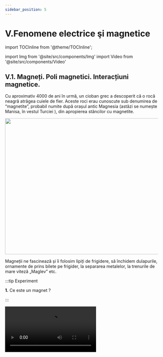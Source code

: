 ```yaml
---
sidebar_position: 5
---
```


# V.Fenomene electrice şi magnetice 


import TOCInline from '@theme/TOCInline';

<TOCInline toc={toc} />


import Img from '@site/src/components/Img'
import Video from '@site/src/components/Video'




## V.1. Magneți. Poli magnetici. Interacțiuni magnetice.

Cu aproximativ 4000 de ani în urmă, un cioban grec a descoperit că o rocă neagră atrăgea cuiele de fier.  Aceste roci erau cunoscute sub denumirea de “magnetite”, probabil numite după orașul antic Magnesia (astăzi se numește Manisa, în vestul Turciei ), din apropierea stâncilor cu magnetite.


<Img className="img-responsive4" src="fizica/clasa6/capitolul5/5_1_Poza1_Magnetita_vers2.jpg" width="1000" height="448" />

Magneții ne fascinează și îi folosim lipiți de frigidere, să închidem dulapurile, ornamente de prins bilete pe frigider, la separarea metalelor, la trenurile de mare viteză „Maglev” etc.




:::tip Experiment

**1.** Ce este un magnet ?

:::

<Video src="https://www.youtube.com/embed/HWtYtmPejTU" />

<br></br>

**Materiale necesare:** magnet, diferite metale: fier, aur, cupru, argint, aluminiu, zinc, plumb, agrafe de oțel (aliaj al fierului).

**Descrierea experimentului:** 

- Apropie, pe rând, magnetul de metale.

- Ce metale atrage magnetul ?

:::note Observaţie

Magnetul atrage numai cuiul de fier și agrafele de oțel.

:::




:::important Definiție

**Magnetul** este un corp care atrage obiecte care conțin fier și metale feroase (cobalt, nichel).


:::


<Video src="https://www.youtube.com/embed/IKgfBpW_U9E" />

<br></br>

:::important

#### Clasificarea magneților: 

**I.	După proveniență :**

- Naturali care sunt și permanenți din roca neagră numită magnetită.

- Artificiali: din oțel magnetizat (temporar, își pierde proprietățile magnetice în timp), din neodim (permanenți), din ferită (permanenți) etc.


**II.	După formă :**

- Magneți bară 

<Img className="img-responsive4" src="fizica/clasa6/capitolul5/5_1_Poza2_MagnetBara_vers2.jpg" width="1000" height="199" />


<br></br>
<br></br>


- Magneți cilindrici 


<Img className="img-responsive4" src="fizica/clasa6/capitolul5/5_1_Poza3_MagnetCilindru_vers2.jpg" width="1000" height="329" />


<br></br>
<br></br>


- Magneți potcoavă sau în formă de U


<Img className="img-responsive4" src="fizica/clasa6/capitolul5/5_1_Poza4_MagnetPotcoava_vers2.jpg" lazy={false} width="1000" height="430" />

<br></br>
<br></br>



- Ace magnetice sau busole

<Img className="img-responsive4" src="fizica/clasa6/capitolul5/5_1_Poza5_AceMagnetice_vers2.jpg" width="1000" height="410" />


<br></br>
<br></br>
 


:::



:::tip Experiment

**2.** Ce sunt polii magnetici ?

:::

<Video src="https://www.youtube.com/embed/VojEwb2nHRk" />

<br></br>

**Materiale necesare:** magnet, obiecte de fier.

**Descrierea experimentului:** 

- Apropie un magnet de o grămăjoară cu obiecte de fier. 

- Ce observi ?



:::note Observaţie

Magnetul atrage în mod deosebit obiectele de fier cu capetele sale.

:::


:::important

**Polii magnetici** sunt capetele magnetului care atrag în mod deosebit obiectele de fier.

Fiecare magnet are doi poli numiţi polul nord şi polul sud.
 
Capătul magnetului care se orientează către polul nord geografic (N.G.) al Pământului se numește **pol nord (N).**

Capătul magnetului care se orientează către polul sud geografic (S.G.) al Pământului se numește **pol sud (S).**



<Img className="img-responsive4" src="fizica/clasa6/capitolul5/5_1_Poza6_OrientareaUnuiMagnetPePamant_vers2.jpg" width="1000" height="388" />




:::



<br></br>





:::tip Experiment

**3.** Interacțiuni magnetice

:::

<Video src="https://www.youtube.com/embed/aC1AFcn-iJo" />

<br></br>

**Materiale necesare:** 2 magneți.

**Descrierea experimentului (Partea 1):** 

- Apropie doi magneți cu poli opuși, nord cu sud.

- Ce observi ?



:::note Observaţie (Partea 1)

Magneții se atrag.

:::



**Descrierea experimentului (Partea 2):** 

- Apropie doi magneți cu poli de același fel, nord cu nord și sud cu sud 

- Ce observi ?



:::note Observaţie (Partea 2)

Magneții se resping.

:::








:::important 

**Interacțiunile magnetice** sunt de două feluri :

1)	**Atracția dintre doi magneți** are loc când apropiem cei doi magneți cu poli opuși, nord cu sud.

2)	**Respingerea dintre doi magneți** are loc când apropiem cei doi magneți cu poli de același fel, nord cu nord și sud cu sud.



:::




:::important Definiție

**Interacțiunile magnetice sunt interacțiuni de la distanță , care se manifestă prin intermediul câmpului magnetic din jurul oricărui magnet.**

:::


:::note Observaţie

Dacă tăiem un magnet, obținem doi magneți, adică polii magnetici sunt inseparabili. 

:::









:::important

Pentru reprezentarea intuitivă a câmpului magnetic, la fel ca în cazul câmpului electric, se pot folosi linii de câmp, formând așa-numitul **spectrul câmpului magnetic.**
 

Spre deosebire de liniile câmpului electric, liniile câmpului magnetic sunt curbe închise. 

Spectrul câmpului magnetic este diferit în funcție de forma magnetului.

**Liniile de câmp magnetic ale unui magnet bară** au sensul astfel încât intră în polul sud, traversează magnetul, ies din polul nord şi se închid în exteriorul magnetului. 


<Img className="img-responsive4" src="fizica/clasa6/capitolul5/5_1_Poza7_LiniileDECampMagneticAlUnuiMagnetBara_vers2.jpg" width="1000" height="345" />


<br></br>
<br></br>


:::


<br></br>

<Video src="https://www.youtube.com/embed/VuA3wGxVmKk" />


<br></br>















## V.2. Magnetismul terestru. Busola.



<Video src="https://www.youtube.com/embed/I7gpyphuyiw" />

<br></br>

:::important

**Pământul este un imens magnet**, care pe lângă perechea de poli geografici, Nord-Geografic și Sud –Geografic, are și o pereche de poli magnetici: Nord-Magnetic (N.M.) și Sud-Magnetic (S.M.).

:::


Deoarece polul nord al unui magnet atrage polii sud ai altor magneți și respinge polii nord, trebuie să fie atras de polul sudic al magnetului Pământului. Deci polii magnetici sunt situați invers ca cei geografici.

Pământul este un imens magnet bară poziționat în centrul Pământului și înclinat la un unghi de aproximativ 11° față de axa de rotație a Pământului.

<Img className="img-responsive4" src="fizica/clasa6/capitolul5/5_2_Poza1_CampulMagneticAlPamantului_vers2.jpg" width="1000" height="507" />



<br></br>
<br></br>



:::caution Aplicații

Câmpul magnetic al Pământului are un rol foarte important pentru planeta noastră , deoarece el respinge radiațiile cosmice ( particule care au o viteză foarte mare și care pot distruge organismele vii ) provenite de la Soare, mai ales în timpul erupțiilor solare.

:::

<Video src="https://www.youtube.com/embed/6ax-YA6D-CE" />


Chinezii au dezvoltat o busolă maritimă chiar mai devreme decât vikingii și cu o construcție similară. Chinezii navigau cu ajutorul unei așchii de magnetită care plutea pe apa, încă din anii 2000 d.Hr., atunci când exploratorii , cum ar fi Marco Polo, au adus compasul magnetic înapoi în Italia. Aducerea busolei în Europa a însemnat un salt uriaș pentru călătorii și comerț, permițând în cele din urmă europenilor să exploreze oceanele pe care vikingii le navigaseră deja folosind propria versiune a busolei pentru cel puțin 500 de ani.

<Img className="img-responsive4" src="fizica/clasa6/capitolul5/5_2_Poza2bis_BusolaAnticaPlusModerna.jpg" width="1000" height="251" />



<br></br>
<br></br>





## V.3. Structura atomică a substanței. Electrizarea și sarcina electrică. Interacțiunea dintre corpurile electrizate. Metode de electrizare.


În general corpurile din natură sunt neutre din punct de vedere electric, deoarece ele sunt formate din atomi, care la rândul lor, sunt neutri.


:::note Observaţie

**Structura atomului:**

**1. Nucleul** este partea centrală a atomului, alcătuit din particule numite nucleoni, și-anume:

- **Protoni**, particule încărcate cu sarcină pozitivă, cu simbolul p<sup>+1</sup>.

- **Neutroni**, particule neutre din punct de vedere electric, cu simbolul n<sup>0</sup>.



**2. Învelișul electronic** este spațiul din jurul nucleului format dintr-un nor de particule numite **electroni** care gravitează în jurul nucleului. Electronii sunt particule cu sarcină negativă, cu simbolul e<sup>-1</sup> sau ē.

:::




:::important Definiţie

Atomul este o particulă **neutră** din punct de vedere electric, deoarece are numărul de protoni din nucleu ( particule pozitive) egal cu numărul de electroni din învelișul electronic (particule negative), adică 




<Img className="img-responsive4" src="fizica/clasa6/capitolul5/5_3_Poza0_NumarProtoniEgalNrElectroni.jpg" width="1000" height="72" />




:::


### V.3.1. Electrizarea prin frecare


:::note Observaţie

**Pentru o bună reușită a experimentelor de electrizare trebuie respectate anumite condiții:**

- Corpurile să fie curate (eventual degresate cu spirt), bine uscate, de preferat și rotunjite.

- Încăperea unde se efectuează să fie încălzită și fără umiditate.

- Nu încercați aceste experimente când plouă afară și este multă umiditate în aerul atmosferic.

:::



:::tip Experiment

**4.** Atracția corpurilor electrizate

:::

<Video src="https://www.youtube.com/embed/U-JouP0GTJo" />

<br></br>

**Materiale necesare:** baghetă de plastic, bucată de lână, bucățele de hârtie ( sau bobițe de polistiren ), o sticluță cu apă, doză goală de aluminiu, vas cu soluție de detergent de vase, compas.

**Descrierea experimentului (Partea1):** 
- Pune pe masă o grămăjoară de bobițe de polistiren și apropie de ea bagheta. 
- Ce observi ?


:::note Observaţie (Partea1)

Bagheta nu atrage bucățelele mici.

:::



**Descrierea experimentului (Partea2):** 
- Freacă cu bucata de lână un capăt al baghetei, fără să atingi cu mâna porțiunile frecate.
  
- Ce observi ?


:::note Observaţie (Partea2)

După frecare, bagheta atrage bobițele.

:::



**Descrierea experimentului (Partea3):** 
- Apropie un corp electrizat de o doză de aluminiu.
  
- Ce observi ?


:::note Observaţie (Partea3)

Corpul electrizat atrage doza.

:::



**Descrierea experimentului (Partea4):** 
- Pune soluția de detergent de vase într-un vas. 

- Suflă cu un pai ca să formezi un balon de săpun. 

- Apropie un corp electrizat de balonul de săpun.
  
- Ce observi ?


:::note Observaţie (Partea4)

Corpul electrizat atrage balonul de săpun.

:::



**Descrierea experimentului (Partea5):**

- Cu ajutorul unui compas fă un orificiu mic în fundul sticlei cu apă.
 
- Scoate dopul sticlei ca să obții un jet subțire de apă.
 
- Apropie un corp electrizat de jetul de apă.


- Ce observi ?


:::note Observaţie (Partea5)

Corpul electrizat atrage jetul de apă.

:::


**Concluzia experimentului:**

Corpurile electrizate au proprietatea de a atrage corpuri ușoare (bucățele de hârtie, bobițe de polistiren, doze de aluminiu, baloane de săpun, jet subțire de apă, firele de păr etc).



:::note Observaţie

**Nu uitați că orice interacțiune are loc prin forțe reciproce. Corpul electrizat atrage cu o forță corpul neutru, dar și corpul neutru atrage cu aceeași forță corpul electrizat, dar în sens opus.**

:::



Prin frecarea a două corpuri, acestea se electrizează și se încarcă cu sarcini electrice, pozitive sau negative.





:::important Definiţie

**Sarcina electrică (q)** este o mărime fizică ce măsoară starea de electrizare a unui corp.



**Unitatea de măsură în SI:** 


<Img className="img-responsive4" src="fizica/clasa6/capitolul5/5_3_1_Poza0_UnitateaDeMasuraASarciniiElectrice_vers2.jpg" width="1000" height="65" />







:::

:::important Definiţie

Fenomenul prin care un corp se încarcă cu sarcini electrice se numește **electrizare.**

:::



<br></br>


:::tip Experiment

**5.** Electrizarea prin frecare

:::

<Video src="https://www.youtube.com/embed/IT2h4TdDjOk" />

<br></br>

**Materiale necesare:** balon umflat, lavetă, suport.

**Descrierea experimentului:**
 
- Suspendă balonul de un suport.

- Freacă cu laveta balonul, fără să atingi cu mâna porțiunile frecate și apoi lasă-l liber.

- Apropie laveta de balonul suspendat.
 
- Ce observi ?


:::note Observaţie

Cele două corpuri frecate se atrag.

:::



**Concluzia experimentului:**

În urma frecării a două corpuri, unul se încarcă cu sarcini pozitive (laveta), celălalt cu sarcini negative (balonul de cauciuc).





:::important

**Electrizarea corpurilor prin frecare are loc printr-un transfer de electroni de la un corp la altul, astfel:**

**- Corpul care cedează electroni, se va încărca cu sarcini electrice pozitive, deoarece va avea un surplus (mai mulți) protoni în nucleele atomilor.**

**- Corpul care primește electroni, se va încărca cu sarcini electrice negative, deoarece va avea un surplus de electroni în învelișurile electronice ale atomilor.**

:::



:::important

**Interacțiunile electrostatice sunt de două feluri:**

**1) Atracția** are loc între două corpuri electrizate cu sarcini opuse ( pozitivă cu negativă). Forțele de atracție sunt egale în modul, dar de sens opus.



<Img className="img-responsive4" src="fizica/clasa6/capitolul5/5_3_1_Poza1_Atractia_vers3.jpg" width="1000" height="510" />


<br></br>
<br></br>


**2) Respingerea** are loc între două corpuri electrizate cu sarcini de același fel ( pozitivă cu pozitivă sau negativă cu negativă). Forțele de respingere sunt egale în modul, dar de sens opus.


<Img className="img-responsive4" src="fizica/clasa6/capitolul5/5_3_1_Poza2_Respingerea_vers3.jpg" width="1000" height="498" />


Interacțiunile dintre două corpuri electrizate **au loc la distanță prin intermediul câmpului electrostatic** din jurul oricărui corp electrizat.


:::



:::tip Experiment

**6.** Interacțiuni electrostatice

:::

<Video src="https://www.youtube.com/embed/wFvLaDAZulU" />

<br></br>

**Materiale necesare:** corp de sticlă (borcănel), bucată de mătase, un pai de suc, lână, ață, suport.

**Descrierea experimentului (Partea1):** 

- Taie paiul în două bucăți.

- Prinde un fir de ață de bucată mică de pai și suspend-o de un suport.

- Freacă cu o mănușă de lână cele două bucățele tăiate din pai, una fiind cea suspendată.

- Apropie paiul electrizat prin frecare de cel suspendat. 

- Ce observi ?


:::note Observaţie (Partea1)

Cele două paie se resping.

:::


**Concluzia experimentului (Partea1) :**

Cele două paie se resping deoarece s-au încărcat cu aceleași sarcini electrice, fiind confecționate din material identic.




**Descrierea experimentului (Partea2):**
 
- Freacă cu bucata de mătase (hârtie) partea rotunjită a unui borcănel, fără să atingi cu mâna porțiunile frecate.

- Apropie borcănelul de paiul suspendat.

  
- Ce observi ?


:::note Observaţie (Partea2)

Cele două corpuri se atrag.

:::


**Concluzia experimentului (Partea2):**

Sticla s-a încărcat cu sarcini pozitive, iar paiul de plastic cu sarcini negative și de aceea s-au atras.




<br></br>



### V.3.2. Electrizarea prin contact. Pendul electrostatic.


:::tip Experiment

**7.** Confecționarea unui electroscop

:::

<Video src="https://www.youtube.com/embed/NLFyC8GAJMI" />

<br></br>

**Materiale necesare:** borcan de sticlă curat și uscat, sârmă de cupru, 2 foițe de aluminiu (e la folia de împachetat), capac de carton, foarfece. 

**Descrierea experimentului:**
 

- Decupează din carton un capac mai mare decât gura borcanului, fă o gaură în capac, astfel încât firul de cupru să treacă prin el.

- Întinde firul astfel încât o parte mai mică să rămână în afara capacului borcanului, deasupra și o mare parte va fi în borcan.

- În partea de jos, îndoaie sârma și pune pe acest cârlig două foițe de aluminiu.

- Freacă un balon de păr sau lână și apropie-l de capătul de sus al sârmei.

- Ce observi ?


:::note Observaţie

Cele două foițe de aluminiu se depărtează una de cealaltă.

:::



**Concluzia experimentului:**

Electroscopul este un dispozitiv care detectează corpurile electrizate.
 
Când electroscopul este neutru, foițele de aluminiu stau una lângă alta.

Când electroscopul este încărcat, foițele se încarcă cu sarcini opuse și de aceea se resping și se îndepărtează. 


<br></br>
<br></br>



:::tip Experiment

**8.** Electrizarea prin contact

:::

<Video src="https://www.youtube.com/embed/uW0EnzcAqPY" />

<br></br>

**Materiale necesare:** baghetă, bucată de lână, electroscop.

**Descrierea experimentului:**

- Freacă bagheta de lână.

- Atinge capătul baghetei de sfera electroscopului.
 
 
- Ce observi ?


:::note Observaţie

Foițele electroscopului se resping, adică se încarcă cu sarcini electrice.

:::



**Concluzia experimentului:**

Sfera electroscopului se va încărca cu același tip de sarcină electrică cu a corpului electrizat prin contact. 


**Mai putem electriza un corp neutru prin contactul (atingerea) cu un corp deja electrizat.** 



:::important

**Electrizarea prin contact** are loc prin trecerea electronilor de pe corpul electrizat pe cel neutru, care se va încărca cu același fel de sarcină electrică ca și cel electrizat.

<Img className="img-responsive4" src="fizica/clasa6/capitolul5/5_3_2_Poza1_ElectrizareaPrinContact_vers3.jpg" width="1000" height="490" />


:::

<br></br>





### V.3.3. Electrizarea prin influență.


:::tip Experiment

**9.** Electrizarea prin influență (de la distanță)

:::

<Video src="https://www.youtube.com/embed/pqy5_CBU4E0" />

<br></br>

**Materiale necesare:** baghetă de sticlă, bucată de mătase (hârtie) , electroscop.

**Descrierea experimentului:**

- Electrizează prin frecare cu mătase, bagheta de sticlă.

- Apropie, fără să atingi, bagheta de sticlă de sfera electroscopului.
 
 
- Ce observi ?


:::note Observaţie

Foițele electroscopului se resping, arătând că electroscopul s-a încărcat cu sarcini electrice.

:::



**Concluzia experimentului:**

Sfera electroscopului se va încărca cu sarcină electrică opusă corpului electrizat adus în apropiere. Sfera s-a încărcat pozitiv și plasticul s-a electrizat negativ. 



:::important

**Electrizarea prin influență (de la distanță)** are loc prin încărcarea unui corp neutru cu sarcină electrică opusă celui electrizat.


<Img className="img-responsive4" src="fizica/clasa6/capitolul5/5_3_3_Poza1_ElectrizareaPrinInfluenta_vers3.jpg" width="1000" height="491" />


:::





**Pentru a electriza un corp neutru, există trei metode de electrizare :**

1)	**Electrizarea prin frecare:** cele două corpuri, ambele neutre, se încarcă cu sarcini de semne opuse. 

2)	**Electrizarea prin contact:** corpul neutru se încarcă cu sarcini de același semn ca ale corpului electrizat. 

3)	**Electrizarea prin influență (de la distanță):** corpul neutru se încarcă cu sarcini de semne opuse corpului electrizat. 




<br></br>
<br></br>









## V.4. Descărcările electrice din atmosferă: fulgerul și trăsnetul.

:::note Observaţie

De mii de ani și până în prezent a existat frica de fulgere şi trăsnete a omului. Cel mai des, oamenii au atribuit acestor descărcări electrice din natură mâniei unor divinităţi, care, zice-se, se foloseau de ele pentru a-şi exterioriza stările sufleteşti sau pentru a-i pedepsi pe cei care le-au stârnit.

Marele stăpân al săgeţilor de foc ce cad din cer rămâne **Sfântul Ilie**, aducător de ploaie şi care poate provoca furtuni puternice. 

:::



:::important Definiţie

**Fulgerul** este descărcarea electrică dintre doi nori electrizați și percepută de om ca o lumină.

:::



<Img className="img-responsive4" src="fizica/clasa6/capitolul5/5_4_Poza1_Fulgerul_vers2.jpg" width="1000" height="526" />



:::important Definiţie

**Trăsnetul** este descărcarea electrică dintre un nor electrizat și un corp de pe Pământ, percepută de om ca o lumină.

:::


:::note Observaţie

Corpurile înalte sunt mai predispuse trăsnirii, deoarece se încarcă mai ușor, prin influență, de la norii electrizați. 

Norii se electrizează prin frecarea maselor de aer ce conțin picături foarte fine de apă.


:::




<Img className="img-responsive4" src="fizica/clasa6/capitolul5/5_4_Poza2_Trasnetul_vers2.jpg" width="1000" height="551" />



:::important Definiţie

**Tunetul** este zgomotul produs în urma unei descărcări electrice.

:::



<Video src="https://www.youtube.com/embed/LBAQ6IyQGHY" />

<br></br>

:::note Observaţie

Sarcinile electrice pot fi generate cu mașina de electrizare Van de Graaff care are doi poli: o sferă metalică goală în interior numită colector de sarcină (care se încarcă pozitiv) și o sferă mai mică plină (care se încarcă negativ).

Colectorul se află pe o bandă de cauciuc trecută peste două role și pusă în mișcare de un motor electric. Două periuțe preiau sarcinile care apar pe banda electrizată prin frecare.


<Img className="img-responsive4" src="fizica/clasa6/capitolul5/5_4_Poza3_MasinaVanDerGraaf_vers2.jpg" width="1000" height="564" />

:::




:::note Observaţie

**Benjamin Franklin** (1706 – 1790) a descoperit natura fulgerului și a trăsnetului. El a inventat paratrăsnetul care protejează clădirile sau vapoarele de descărcările electrice.

:::


:::important

**Paratrăsnetul** este un conductor de cupru cu vârf care are proprietatea de a atrage descărcările electrice. Capătul de jos al conductorului se împământează.

:::


<br></br>


:::tip Experiment

**10.** Vântul electrostatic

:::

<Video src="https://www.youtube.com/embed/-LVwaYG1aj4" />

<br></br>

**Materiale necesare:** generatorul electrostatic Van De Graaff, ac magnetic.

:::warning Atenție

Atenție când lucrezi cu mașina Van De Graaff ! Pericol de electrocutare !

::: 

**Descrierea experimentului:**
 
- Pune în funcțiune generatorul și electrizează sferele lui.

- Așază suportul acului magnetic pe colectorul generatorului electrostatic.
 
- Ce observi ?


:::note Observaţie

Acul magnetic începe să se rotească.

:::



**Concluzia experimentului:**

Acul magnetic se rotește deoarece sarcinile electrice se scurg mai ușor prin vârfurile acului, provocând o respingere a acestor puncte și respectiv rotația lor.



<Img className="img-responsive4" src="fizica/clasa6/capitolul5/5_4_Poza4_Paratrasnetul_vers2.jpg" width="1000" height="591" />


:::note Observaţie

La ora actuală se mai folosesc paratrăsnete cu circuite electronice integrate, capabile sa transmită în avans o undă ionizată de captare a trăsnetelor (ceea ce prin tija clasică Franklin nu se realizează). 

Aceste dispozitive, cunoscute sub denumirea Paratrăsnete cu Dispozitive de Amorsare, pe scurt şi PDA au forma eliptică sau ovală şi conţin de regulă un concentrator de energie în partea superioară. 

Paratrăsnetele PDA se montează în vârful unui catarg ca și paratrăsnetele clasice.

<Img className="img-responsive4" src="fizica/clasa6/capitolul5/5_4_Poza5_Paratrasnetul_PDA_vers2.jpg" width="1000" height="352" />

:::


:::note Observaţie

Multe dintre morțile provocate de trăsnete apar atunci când victima nu primește asistența medicală de specialitate imediat. 

Deși o mare parte din victimele care sunt trăsnite supraviețuiesc, șansele ca aceștia să rămână fără nicio urmă sunt extrem de mici, deoarece curentul, căldura și unda de șoc pot provoca leziuni extrem de grave care de cele mai multe ori sunt ireversibile. 


:::


:::warning  Atenție

**În timpul furtunilor cu descărcări electrice (fulgere și trăsnete) trebuie să respectați următoarele reguli împotriva trăsnirii :**

- Adăpostiți-vă în casă sau în mașină (tramvai, troleibuz, vehicul cu caroserie metalică).

- Nu vă apropiați de geamuri.

- Nu vă plimbați cu bicicleta.

- Nu înotați.

- Nu vă adăpostiți sub copaci.  Dacă sunteți în pădure, ieșiți cât mai repede într-o poiană, stați ghemuiți acoperiți de o mantie și nu deschideți umbrela.
 
- Nu vorbiți la telefon.


:::


<br></br>

:::caution Electricitatea statică în viața dezi cu zi

Iarna când instalațiile de încălzire funcționează fără întrerupere, lipsa de umiditate din interioarele caselor noastre vine la pachet cu electricitatea statică și ruda ei cea neplăcută: descărcarea electrostatică.

Ce se întâmplă? Ai remarcat să atunci când de așezi în pat sau tragi o haină pe tine pe întuneric se formează mici scântei la atingerea cu textilul? Anumite haine ți se lipesc în mod neplăcut de piele deși nu ești ud sau te curentezi neplăcut atunci când atingi o altă persoană sau anumite obiecte? Iată ce se întâmplă.

**Cele mai puternice combinații care creează electricitate statică:**

- Pielea uscată și textilele cu conținut mare de poliester. Pielea uscată se încarcă pozitiv iar poliesterul se încarcă puternic negativ. Când cele 2 se întâlnesc apar efecte foarte neplăcute: scântei, pișcături, haine lipite de corp.
- Părul și pieptănul sau peria de plastic. Prin frecare parul se încarcă pozitiv iar plasticul negativ. Firele de păr, fiind încărcate cu același tip de sarcină, se vor respinge și dau o impresie de păr nearanjat.


**Ce pot face pentru a reduce electricitatea statică din casă?**

**1)	Folosește materiale care nu se electrizează ușor, de ex. bumbacul)**

- Aerul și pielea umană, mai ales când sunt foarte uscate, au tendința de a ceda electroni și deci de a se încărca puternic pozitiv. Blana naturală, părul uman și sticla de asemenea, cedează electroni și se încarcă puternic pozitiv. Lâna, mătasea, nailon-ul, plumbul, aluminiul și hârtia se încarcă și ele pozitiv, deși în proporție mai mică.

- Materialele care se încarcă puternic negativ (atrag electroni) sunt teflonul, siliconul, polietilena, poliuretanul, polistirenul. Aurul, platina, cuprul și nichelul, precum și chihlimbarul, se încarcă moderat negativ.

- Materiale care se încarcă foarte puțin electrostatic sau sunt neutre sunt: pielea naturală, lemnul, bumbacul și oțelul.


**2)	Umidifică și purifică aerul:** 

Umiditatea aerului împiedică electricitatea statică să se formeze, deci orice formă de umidificare este bine venită: umidificatorul electric, plantele, apa fierbinte din cadă și chiar fierberea apei pe aragaz. 


**3)	Folosește produse de curățenie cu efect antistatic.**


:::



<br></br>
<br></br>



## V.5. Curent electric. Circuite electrice. Componentele unui circuit. Generatoare electrice.


Suntem în secolul 21 și trăim într-o lume bazată pe tehnologie, care la rândul ei se bazează 24 de ore din 24 de ore pe energie electrică.

Te-ai gândit măcar odată când ai avut o pană de curent electric, cum ar fi viața ta și a celorlalți fără electricitate?

Dacă ar avea loc o puternică explozie solară, sistemele de transmitere a curentului electric s-ar avaria.

Consecințele acestei avarieri ar fi:

- Toate orașele ar rămâne în beznă.

- Mijloacele de comunicare nu ar mai funcționa (telefoane, televizoare, calculatoare, radio etc.)

- Nu am mai avea apă la robinet (fără apă de băut și de spălat).

- În spitale ar fi haos, fără aparatură medicală.

- Transportul ar fi blocat.


Dar să nu devenim prea sceptici și să ne bucurăm de această minunăție a lumii, numită curent electric.



:::important Definiţie

**Curentul electric** este mișcarea ordonată a purtătorilor de sarcină electrică printr-un circuit electric.

:::







:::important Componentele unui circuit electric

**1) Generatoare electrice (surse electrice)** sunt dispozitive care au rolul de a produce și de a menține curentul electric printr-un circuit.

Clasificarea generatoarelor după felul curentului produs:

- **Generatoare de curent continuu (c.c.)**, care are un singur sens prin circuit: bateria electrică, acumulatori electrici, bateria solară.

- **Generatoare de curent alternativ (c.a.)**, care își schimbă periodic sensul prin circuit: generatorul din cadrul centralelor electrice, dinamul de la bicicletă.

Simboluri pentru surse electrice : 

<Img className="img-responsive4" src="fizica/clasa6/capitolul5/5_5_Poza1_SimboluriPentruSurseElecrice_vers2.jpg" width="1000" height="262" />




:::



:::important Componentele unui circuit electric

**2) Aparate electrice (consumatori electrici)** sunt dispozitive care transformă energia electrică ( a curentului electric ) în :



a) lumină, numit **bec electric** cu simbolul:


<Img className="img-responsive4" src="fizica/clasa6/capitolul5/5_5_Poza2_SimbolBec_vers2.jpg" width="1000" height="98" />




b) căldură, numit **rezistor electric (cu nichelină/manganină)**, cu simbolul:

<Img className="img-responsive4" src="fizica/clasa6/capitolul5/5_5_Poza3_SimbolRezistor_vers2.jpg" width="1000" height="90" />

	

Exemple de aparate care au rezistori:
 
- foen (uscător de păr);

- aerotermă;

- calorifer electric;

- plită electrică;

- filtru de cafea;

- fier de călcat;

- prăjitor de pâine etc.



c)	energie mecanică (pune ceva în mișcare), numit **motor electric**, cu simbolul:

<Img className="img-responsive4" src="fizica/clasa6/capitolul5/5_5_Poza4_SimbolMotor_vers2.jpg" width="1000" height="124" />



Exemple de aparate care au motoare electrice:

- aspirator;

- ventilator;
 
- mașină de spălat;
 
- frigider;
 
- hotă;
 
- aer condiționat;
 
- mixer etc.


:::



:::important Componentele unui circuit electric

**3) Conductoare de legătură** sunt fire confecționate din aluminiu sau cupru și care leagă componentele circuitului între ele.


<Img className="img-responsive4" src="fizica/clasa6/capitolul5/5_5_Poza5_SimbolFire_vers2.jpg" width="1000" height="75" />




:::



:::important Componentele unui circuit electric

**4) Întrerupătoare electrice** care au rolul de a închide și de a deschide circuitul electric. Numai când întrerupătorul este pe poziție închis, trece curentul electric prin circuit.


<Img className="img-responsive4" src="fizica/clasa6/capitolul5/5_5_Poza6_SimbolIntrerupatoare_vers2.jpg" width="1000" height="163" />


:::


:::important

Sensul convențional al curentului electric printr-un circuit este de la borna pozitivă a sursei spre borna negativă, prin circuitul exterior (prin consumatori).


<Img className="img-responsive4" src="fizica/clasa6/capitolul5/5_5_Poza7_SensulCurentului_vers2.jpg" width="1000" height="520" />


:::






:::note Observaţie


Curentul electric poate fi _continuu_ (având un singur sens) şi _alternativ_ (schimbându-şi periodic sensul).


:::




:::tip Experiment

**11.** Circuitul electric
:::

<Video src="https://www.youtube.com/embed/9rXjElvlAXE" />

<br></br>

**Materiale necesare:** baterie electrică, bec, motoraș, rezistor (poți folosi o sârmă de fier de la buretele metalic de vase), fire de legătură, întrerupător.


**Descrierea experimentului:**
 
- Leagă în serie (unul după altul) bateria electrică, becul, motorașul, rezistorul, firele de legătură și întrerupătorul.

- Închide întrerupătorul.


- Ce observi ?


:::note Observaţie

La închiderea întrerupătorului curentul electric trece prin circuit. 

Becul luminează, motorașul învârte elicea și rezistorul dă căldură. 


:::



**Concluzia experimentului:**

Un circuit electric este format din sursă electrică (bateria electrică), fire de legătură, consumatori electrici (becul, motorașul, rezistorul) și întrerupător, toate legate în serie.




**Clasificarea generatoarelor după tipul energiei pe care o transformă în energie electrică:** 

- **Bateriile electrice și acumulatorii** transformă energia chimică în energie electrică:

<Img className="img-responsive4" src="fizica/clasa6/capitolul5/5_5_Poza8_Baterii_vers2.jpg" width="1000" height="513" />

<br></br>
<br></br>

 
  - Telefoanele mobile, camerele video, aparatele foto digitale, laptop-urile etc. funcţionează cu **acumulatoare.**

  
<Img className="img-responsive4" src="fizica/clasa6/capitolul5/5_5_Poza9_Acumulatori_vers2.jpg" width="1000" height="370" />


<br></br>
<br></br>



- **Dinamurile și alternatoarele electrice** transformă energia mecanică în energie electrică:

<Img className="img-responsive4" src="fizica/clasa6/capitolul5/5_5_Poza10_DinamSiAlternator_vers2.jpg" width="1000" height="443" />


<br></br>
<br></br>


- **Baterii solare (fotocelule)** transformă energia luminii în energie electrică:

<Img className="img-responsive4" src="fizica/clasa6/capitolul5/5_5_Poza11_BateriiSolare_vers2.jpg" width="1000" height="442" />

<br></br>
<br></br>




Consumatorii electrici sunt dispozitive care transformă energia electrică (a curentului electric) în:

a) lumină, numit **bec electric** 

<Img src="fizica/clasa6/capitolul5/5_5_Poza12_Becuri_vers2.jpg" width="1000" height="298" />

<br></br>
<br></br>


b) căldură, numit **rezistor electric**

<Img src="fizica/clasa6/capitolul5/5_5_Poza13_Phoen_vers2.jpg" width="1280" height="797" />

<br></br>
<br></br>


<Img src="fizica/clasa6/capitolul5/5_5_Poza14_FierDeCalcat_vers2.jpg" width="1280" height="811" />

<br></br>
<br></br>


<Img src="fizica/clasa6/capitolul5/5_5_Poza15_PlitaElectrica_vers2.jpg" width="1280" height="909" />

<br></br>
<br></br>


<Img src="fizica/clasa6/capitolul5/5_5_Poza16_PrajitorPaine_vers2.jpg" width="1280" height="766" />

<br></br>
<br></br>


<Img src="fizica/clasa6/capitolul5/5_5_Poza17_FiltruCafea_vers2.jpg" width="1280" height="1061" />


<br></br>
<br></br>


c) energie mecanică (pune ceva în mișcare), numit **motor electric**


<Img src="fizica/clasa6/capitolul5/5_5_Poza18_Aspirator_vers2.jpg" width="1280" height="944" />

<br></br>
<br></br>


<Img src="fizica/clasa6/capitolul5/5_5_Poza19_Mixer_vers2.jpg" width="1280" height="829" />

<br></br>
<br></br>


<Img src="fizica/clasa6/capitolul5/5_5_Poza20_MasinaSpalat_vers2.jpg" width="1280" height="1077" />

<br></br>
<br></br>


<Img src="fizica/clasa6/capitolul5/5_5_Poza21_Frigider_vers2.jpg" width="1280" height="1061" />


<br></br>
<br></br>


<br></br>




## V.6. Conductoare și izolatoare electrice.



:::tip Experiment

**12.** Conductoare și izolatoare electrice

:::

<Video src="https://www.youtube.com/embed/D6DwEd43Fhk" />

<br></br>

**Materiale necesare:** baterie electrică, bec, fire de legătură, obiecte din diferite materiale (metale, plastic, grafit, cauciuc etc.).


**Descrierea experimentului:**
 
- Leagă bateria electrică la bornele becului cu ajutorul firelor de legătură și lasă două capete libere (nu închide circuitul electric).

- Intercalează, pe rând, obiectele din materiale diferite. Care materiale produc aprinderea becului?



:::note Observaţie

Numai metalele (aur, cupru, argint, aluminiu, plumb, zinc, fier etc.) și grafitul (mina de la creion) determină aprinderea becului.

:::



**Concluzia experimentului:**

Metalele și grafitul lasă să treacă curentul electric prin ele și astfel se închide circuitul.


:::important

**Clasificarea materialelor din punct de vedere electric:**

a)	**Conductoare electrice** sunt materiale care permit trecerea curentului electric prin ele. 

**Exemple:**
 
- toate metalele,

- grafitul,

- corpul omenesc,

- pământul etc.


b)	**Izolatoare electrice** sunt materiale care nu permit trecerea curentului electric prin ele.  

**Exemple:**
 
- ebonita (materialul din care se confecționează soclurile prizelor, întrerupătoarelor, aparatelor electrice),

- plasticul,

- cauciucul,

- sticla,

- porțelanul,

- apa pură,

- aerul uscat etc.



:::

<br></br>


<Video src="https://www.youtube.com/embed/15pwC_gENCw" />






<br></br>



## V.7. Becul electric. 

:::important Definiție

**Becul electric** este un aparat care transformă curentul electric în lumină.

:::


Efectul termic al curentului electric constă în încălzirea unui conductor la trecerea curentului electric prin el.



Conductoarele electrice se încălzesc diferit la trecerea curentului electric prin ele , astfel :

- Metalele bune conductoare (exemple: argintul, cuprul, aurul, aluminiul) se încălzesc puțin la trecerea curentului electric prin ele.

- Metalele greu conductoare (exemple: wolframul, nichelina, manganina) se încălzesc mult la trecerea curentului electric prin ele.


:::caution Construcția becului

Filamentul becului este confecționat dintr-un metal greu conductor (wolfram), care la trecerea curentului electric prin el se încălzește până la incandescență, producând lumină și căldură.



<Img className="img-responsive4" src="fizica/clasa6/capitolul5/5_7_Poza1_ConstructiaBecului_vers2.jpg" width="1000" height="568" />

:::




:::note Observație


Aparatele electrice cu rezistor funcționează tot pe baza efectului termic al curentului electric, având rezistorul confecționat dintr-un material greu conductor (nichelină, manganină), care traversat de curent electric se încălzeşte până la incandescență, degajând căldură.



Foenul (uscătorul de păr) conţine pe lângă rezistorul de nichelină spiralat şi un motor electric pentru a evacua aerul cald spre părul ce trebuie uscat.


<Img className="img-responsive4" src="fizica/clasa6/capitolul5/5_7_Poza3_ComponenteleFoen.jpg" width="1280" height="429" />



:::



<br></br>
<br></br>



## V.8. Gruparea becurilor în serie și în paralel. Scurtcircuitul. Tensiunea electrică. Intensitatea curentului electric.


Orice element de circuit (generator electric, bec, rezistor, motor, întrerupător) poate fi legat (grupat) cu un altul (de același fel sau diferit) în două moduri: 

- în serie și 

- în paralel.


În viața de zi cu zi întâlnim grupări mixte de serie cu paralel.

Pentru a înțelege diferența celor două tipuri de grupări trebuie să cunoaștem ce este nodul de circuit ramificat și ce este o latură de circuit.


:::important Definiție

**Nodul de circuit** reprezintă intersecția și contactul fizic a cel puțin trei conductoare electrice (contacte electrice). 

:::


:::important Definiție

**Latura de circuit** este porțiunea de circuit dintre două noduri. 

:::



<br></br>


### V.8.1. Gruparea becurilor în serie și în paralel



:::tip Experiment

**13.** Gruparea în serie și în paralel a becurilor 

:::

<Video src="https://www.youtube.com/embed/xUfG-mbu5zU" />

<br></br>

**Materiale necesare:** baterie electrică, 3 becuri identice, fire de legătură.


**Descrierea experimentului (Partea 1):**
 
- Leagă un bec la baterie. Observă cât de mult luminează.

- Realizează un montaj, legând unul după altul cele două becuri. Observă cât de mult luminează.

- Realizează un montaj, legând unul după altul cele trei becuri. Observă cât de mult luminează.

- Deșurubează un bec din soclul lui. 

- Ce observi ?





:::note Observaţie Partea 1

Cu cât legăm mai multe becuri în serie, cu atât ele luminează mai slab.

Dacă un bec se arde, nici celelalte nu mai luminează.


:::




**Descrierea experimentului (Partea 2):**
 
- Realizează un montaj, legând contactele de același fel ale celor două becuri (contactele centrale legate împreună la o bornă a bateriei, iar contactele laterale legate împreună la cealaltă bornă a bateriei). Observă cât de mult luminează.

- Realizează un montaj, legând contactele de același fel ale celor trei becuri (contactele centrale legate împreună la o bornă a bateriei, iar contactele laterale legate împreună la cealaltă bornă a bateriei). Observă cât de mult luminează.

- Deșurubează un bec. 

- Ce observi ?




:::note Observaţie Partea 2

Cu cât legăm mai multe becuri în paralel, ele luminează normal, ca și cum ar fi singure legate la baterie.

Dacă un bec se arde, celelalte luminează.

:::



:::important

La **legarea în serie** elementele de circuit (becurile) sunt legate unul după celălalt și prin fiecare bec trece același curent. Nu avem niciun nod de circuit.


<Img className="img-responsive4" src="fizica/clasa6/capitolul5/5_8_1_Poza1_LegareInSerieBecuri_vers2.jpg" width="1000" height="417" />

<br></br>
<br></br>



**Dezavantajele legării în serie a becurilor:**

- Cu cât legăm mai multe becuri în serie, cu atât ele luminează mai slab.

- Dacă un bec se arde, nici celelalte nu mai luminează.


<br></br>


La **legarea în paralel** elementele de circuit (becurile) sunt legate cu aceleași capete împreună și curentul electric de la sursă se ramifică prin fiecare latură pe care se află un bec. Avem cel puțin două noduri de circuit. Prin becurile legate în paralel trec curenți diferiți.

<Img className="img-responsive4" src="fizica/clasa6/capitolul5/5_8_1_Poza2_LegareInParalelBecuri_vers2.jpg" width="1000" height="562" />

<br></br>
<br></br>


**Avantajele legării în paralel a becurilor:**

- Cu cât legăm mai multe becuri în paralel ele luminează normal, ca și cum ar fi singure legate la baterie.

- Dacă un bec se arde, celelalte luminează.



:::




<br></br>


### V.8.2. Scurtcircuitul.

<Video src="https://www.youtube.com/embed/ZA_lhFrdLKM" />

<br></br>

:::important Definiție

**Scurtcircuitul** se produce când se realizează un contact între două puncte ale unui circuit electric. 

:::



:::important 

**Scurtcircuitul se poate produce la:**

- **generator**, când legăm cu un fir polii (bornele) acestuia. Sursa electrică se încălzește și se distruge dacă scurtcircuitul durează mai mult, deoarece sursa trimite prin fir toate sarcinile electrice care conduc la apariția unui curent foarte mare (bateria se descarcă). 

<Img className="img-responsive4" src="fizica/clasa6/capitolul5/5_8_2_Poza1_ScurtCircuitLaSursa_vers2.jpg" width="1000" height="427" />

<br></br>
<br></br>

- **consumator**, când legăm cu un fir bornele acestuia (becul se stinge).

<Img className="img-responsive4" src="fizica/clasa6/capitolul5/5_8_2_Poza2_ScurtCircuitLaConsumator_vers2.jpg" width="1000" height="522" />



:::



:::warning Atenție

Multe incendii sunt datorate scurtcircuitelor produse în instalația electrică a locuințelor. Curenții foarte mari care apar determină supraîncălzirea circuitului electric și producerea incendiilor. 

:::


<Video src="https://www.youtube.com/embed/JVzyO51W5kU" />


Pentru a proteja aparatele electrice împotriva scurcircuitelor, se folosesc siguranțe fuzibile. Acestea se ard când apar curenții foarte mari, se deschide circuitul și nu mai trec acești curenți mari prin aparatele electrice (altfel, s-ar arde aparatul respectiv).


:::warning Atenție

Incendiile electrice nu se sting cu apă, ci cu o pătură uscată sau extinctor cu dioxid de carbon.  

:::


<br></br>

:::tip Experiment

**14.** Efectele scurtcircuitului 

:::

<Video src="https://www.youtube.com/embed/cCB_QLO-6VA" />

<br></br>

**Materiale necesare:** baterie electrică, 3 becuri identice, fire de legătură.


**Descrierea experimentului (Partea 1):**
 
- Leagă cele trei becuri în serie la o baterie.
 
- Leagă cu un fir bornele bateriei timp de 2s.

- Ce observi ?





:::note Observaţie Partea 1

Becurile se sting și bateria se încălzește.  

:::






**Descrierea experimentului (Partea 2):**
 
- Leagă cu un fir bornele unui bec di gruparea serie. 

- Ce observi ?




:::note Observaţie Partea 2

Celelalte becuri luminează mai tare.


:::




**Descrierea experimentului (Partea 3):**
 
- Leagă cele trei becuri în paralel la o baterie. 

- Leagă cu un fir bornele bateriei timp de 2s.
 

- Ce observi ?




:::note Observaţie Partea 3

Becurile se sting și bateria se încălzește.  

:::



**Descrierea experimentului (Partea 4):**
 
- Leagă cu un fir bornele unui bec din gruparea paralel. 
 

- Ce observi ?




:::note Observaţie Partea 4

Becurile se sting.  


:::


:::important

**I. Dacă într-un montaj de becuri legate în serie:**

- Scurtcircuităm unul dintre becuri, celelalte becuri luminează mai tare.

<Img className="img-responsive4" src="fizica/clasa6/capitolul5/5_8_2_Poza3_ScurtCircuitLaUnBecDinGrupareaSerie_vers2.jpg" width="1000" height="459" />

<br></br>
<br></br>


- Scurtcircuităm bateria, becurile nu mai luminează și bateria se încălzește.

<Img className="img-responsive4" src="fizica/clasa6/capitolul5/5_8_2_Poza4_ScurtCircuitLaBaterieDinGrupareaSerie_vers2.jpg" width="1000" height="427" />

<br></br>
<br></br>



**II. Dacă într-un montaj de becuri legate în paralel:**

- Scurtcircuităm unul dintre becuri, celelalte becuri se sting.

<Img className="img-responsive4" src="fizica/clasa6/capitolul5/5_8_2_Poza5_ScurtCircuitLaUnBecDinGrupareaParalel_vers2.jpg" width="1000" height="603" />

<br></br>
<br></br>


- Scurtcircuităm bateria, becurile nu mai luminează și bateria se încălzește.

<Img className="img-responsive4" src="fizica/clasa6/capitolul5/5_8_2_Poza6_ScurtCircuitLaBaterieDinGrupareaParalel_vers2.jpg" width="1000" height="564" />





:::





<br></br>
<br></br>


### V.8.3. Tensiunea electrică. Tensiunea electromotoare.

Generatoarele electrice (sursele electrice) sunt dispozitive care au rolul de a produce și de a menține curentul electric printr-un circuit, adică asigură deplasarea electronilor prin circuit. 


:::important

**Tensiunea electromotoare (prescurtată t.e.m., cu simbolul E)** a unei surse apare notată pe orice sursă.

**Unitate de măsură în S.I pentru tensiunea electrică este voltul (V):**  


<Img className="img-responsive4" src="fizica/clasa6/capitolul5/5_8_3_Poza0_UnitateaDeMasuraATensiuniiElectromotoare_vers2.jpg" width="1000" height="65" />

<br></br>
<br></br>


**Tensiunea electrică la borne (cu simbolul U) se măsoară tot în Volți.**



<Img className="img-responsive4" src="fizica/clasa6/capitolul5/5_8_3_Poza0bis_UnitateaDeMasuraATensiuniiElectrice_vers2.jpg" width="1000" height="64" />


<br></br>
<br></br>


#### Instrument de măsură: 

<Img className="img-responsive4" src="fizica/clasa6/capitolul5/5_8_3_Poza1_SimbolVoltmetru_vers3.jpg" width="1000" height="185" />





:::


Bateriile de buzunar au diferite tensiuni electromotoare .


<Img className="img-responsive4" src="fizica/clasa6/capitolul5/5_8_3_Poza2_ExempleBateriiBuzunar_vers2.jpg" width="1000" height="509" />





:::tip Experiment

**15.** Măsurarea tensiunilor electrice

:::

<Video src="https://www.youtube.com/embed/VfEjn0WeAqg" />

<br></br>

**Materiale necesare:** baterie electrică, bec, fire de legătură, întrerupător, voltmetru.


**Descrierea experimentului (Partea 1):**
 
- Leagă în serie bateria electrică, becul, firele de legătură și întrerupătorul.

- Leagă în paralel bornele voltmetrului la sursă, cu întrerupătorul deschis.


:::note Observaţie Partea 1

Când legăm în paralel voltmetrul la bornele sursei, cu circuitul deschis, măsurăm tensiunea electromotoare a sursei ( E ).


:::


<Img className="img-responsive4" src="fizica/clasa6/capitolul5/5_8_3_Poza3_Experiment_CircuitDeschis_vers2.jpg" width="1000" height="623" />





**Descrierea experimentului (Partea 2):**
 
- Închide întrerupătorul. 

- Ce observi ?


:::note Observaţie Partea 2

La închiderea întrerupătorului, când legăm în paralel voltmetrul la bornele sursei, cu circuitul închis, măsurăm tensiunea la bornele circuitului exterior ( Ub ).


:::


<Img className="img-responsive4" src="fizica/clasa6/capitolul5/5_8_3_Poza4_Experiment_CircuitInchis_vers2.jpg" width="1000" height="611" />




**Descrierea experimentului (Partea 3):**
 
- Leagă în paralel bornele voltmetrului la bornele becului, cu întrerupătorul închis.



:::note Observaţie Partea 3

Când legăm în paralel voltmetrul la bornele becului, cu circuitul închis, măsurăm tensiunea la bornele becului ( U<sub>bec</sub> ) .


:::


<Img className="img-responsive4" src="fizica/clasa6/capitolul5/5_8_3_Poza5_Experiment_CircuitBec_vers2.jpg" width="1000" height="438" />




<br></br>
<br></br>





:::tip Experiment

**16.** Tensiunea nominală

:::

<Video src="https://www.youtube.com/embed/_4405HL3G00" />

<br></br>

**Materiale necesare:** baterii electrice de 1,5 V, 4,5 V și 9 V, bec de 3,5 V, fire de legătură.


**Descrierea experimentului (Partea 1):**
 
- Leagă becul la bornele bateriei de 1,5 V. 

- Cum luminează becul ?




:::note Observaţie Partea 1

Când legăm un bec cu tensiunea nominală de 3,5 V la o baterie de 1,5 V, becul luminează slab.


:::



**Descrierea experimentului (Partea 2):**
 
- Leagă becul la bornele bateriei de 3 V. 

- Cum luminează becul ?




:::note Observaţie Partea 2

Când legăm un bec cu tensiunea nominală de 3,5 V la o baterie de 3 V, becul luminează normal.


:::



**Descrierea experimentului (Partea 3):**
 
- Leagă becul la bornele bateriei de 9 V. 

- Cum luminează becul ?



:::note Observaţie Partea 3

Când legăm un bec cu tensiunea nominală de 3,5 V la o baterie de 9 V, becul luminează puternic.


:::






**Concluzia experimentului:**

Pe orice consumator scrie tensiunea lui nominală, pentru care a fost construit.

Dacă alimentăm consumatorul la o tensiune mai mică decât cea înscrisă pe el, el va funcționa mai slab. Spunem că becul este subtensionat

Orice consumator trebuie alimentat la o tensiune egală cu cea nominală, pentru o funcționare normală (optimă).

Dacă alimentăm consumatorul la o tensiune mai mare decât cea înscrisă pe el, el se poate deteriora. Spunem că becul este supratensionat.



<br></br>





:::tip Experiment

**17.** O baterie din lămâi

:::

<Video src="https://www.youtube.com/embed/Xu9JAQnlpps" />

<br></br>

**Materiale necesare:** lămâi,monede de 5 bani, agrafe de birou, fire de legătură, un voltmetru.


**Descrierea experimentului:**
 
- Introdu într-o lămâie , într-o parte o monedă și în cealaltă parte agrafa de birou.

- Prinde câte un fir de legătură de monedă, respectiv de agrafă și conectează-le la un voltmetru în paralel. Notează tensiunea electromotoare a acesteia.

- Grupează în serie cu prima lămâie o altă lămâie, legând moneda uneia de agrafa celeilalte și leagă capetele acestei grupări la voltmetru în paralel. Notează tensiunea electromotoare a acestei grupări. 

- Ce observi ?








:::note Observaţie

Crește tensiunea electromotoare a grupării de lămâi.

:::


- Dacă mai dispui de lămâi poți continua cu o grupare mai mare de baterii din lămâi.



**Concluzia experimentului:**

Bateriile din lămâi generează curent electric.
 




<br></br>
<br></br>



### V.8.4. Intensitatea curentului electric.


Când aplicăm o tensiune electrică între două puncte ale unui conductor, apare un curent electric, adică o mișcare dirijată a electronilor săi liberi.


:::important Definiție


**Intensitatea curentului electric (I)** este o mărime fizică scalară care măsoară sarcina electrică ce trece prin secțiunea transversală a unui conductor în unitatea de timp.



:::



:::important



#### 1) Unitatea de măsură în Sistemul Internațional: 


<Img className="img-responsive4" src="fizica/clasa6/capitolul5/5_8_4_Poza0_UnitateaDeMasuraAIntensitatii_vers2.jpg" width="1000" height="64" />

<br></br>
<br></br>




#### 2) Instrument de măsură: 


<Img className="img-responsive4" src="fizica/clasa6/capitolul5/5_8_4_Poza0bis_InstrulemntDeMasuraAlIntensitatii.jpg" width="1000" height="165" />

<br></br>
<br></br>



:::




<br></br>


:::tip Experiment

**18.** Măsurarea intensității curentului electric

:::

<Video src="https://www.youtube.com/embed/AFQKUtUJi3s" />

<br></br>

**Materiale necesare:** baterie electrică, bec, fire de legătură, întrerupător, ampermetru.


**Descrierea experimentului:**
 
- Leagă în serie bateria electrică, becul, firele de legătură și întrerupătorul. 

- Verifică aprinderea becului.

- Leagă în serie la circuitul deja creat și ampermetru și citește indicația acestuia.

- Dacă dispui de mai multe ampermetre, conectează câte unul in diferite secțiuni ale circuitului și citește indicațiile lor.





:::note Observaţie

Pentru un circuit simplu, intensitatea curentului electric are aceeași valoare în toate secțiunile circuitului.


:::


**Concluzia experimentului:**

Intensitatea curentului electric se măsoară cu ampermetru, legat în serie cu elementele circuitului.


<Img className="img-responsive4" src="fizica/clasa6/capitolul5/5_8_4_Poza1_Experiment_CircuitAmpermetru_vers2.jpg" width="1000" height="515" />



<br></br>
<br></br>





## V.9. Măsuri de protecție împotriva electrocutării.


Din păcate, corpul omenesc este conductor electric. 

Este suficient ca două puncte ale corpului să intre în contact cu două puncte ale circuitului electric ca să aibă loc un accident, numit **electrocutare**, când se poate opri fie respiraţia, fie circulaţia sângelui (sau ambele efecte).


:::important Definiție

**Electrocutarea** este accidentul produs la trecerea curentului electric de intensitate mare prin corpul omenesc.


:::


Tensiunile bateriilor cu care ai lucrat la experimente (1,5V-9V) sunt inofensive pentru corpul omenesc.

:::warning Atenție

**Tensiunile periculoase pentru corpul omenesc încep de la valoarea de 24V (locuri umede) şi 50V (aer uscat).**

:::


**Poate fi considerat nepericulos curentul alternativ a cărui intensitate este mai mică de 20 mA şi curentul continuu a cărui intensitate este mai mică de 50 mA.**
 

:::note Observaţie

Deoarece toate aparatele electrocasnice funcţionează doar dacă sunt conectate la o priză electrică, ai fi tentat să afirmi că priza este o sursă electrică. 

Dar, reamintindu-ne că sursa electrică este dispozitivul care produce curent electric, ne dăm seama că acest lucru nu se întâmplă la priză, ea fiind un dispozitiv intermediar între consumatorii electrici şi generatoarele electrice de la diverse centrale electrice.

La instalaţiile electrocasnice există două tipuri de prize:

- priza simplă a cărei soclu are 2 borne;

- priza cu împământare care are două borne şi o bornă legată la pământ (împământarea).




<Img src="fizica/clasa6/capitolul5/5_9_Poza1_PrizaSimplaSiCuImpamantare.jpg" width="1280" height="430" />



Cele două borne tip mamă ale unei prize nu sunt identice. Pentru a le distinge fără pericol, electricienii utilizează o şurubelniţă specială de tensiune. Când şurubelniţa specială de tensiune introdusă într-o bornă tip mamă se aprinde înseamnă că aceea este borna numită fază, iar în cazul când nu se aprinde, aceea este borna numită nul. Între cele două borne tip mamă (între fază şi nul) există o tensiune eficace de 220V, la fel între fază şi împământare.

<Img src="fizica/clasa6/capitolul5/5_9_Poza2_BornePriza.jpg" width="1280" height="640" />


Priza cu împământare, cu toate că nu joacă un rol indispensabil în funcţionarea aparatelor, are un rol foarte important în securitatea din domeniul electricităţii. Fără aceasta, la producerea accidentală a unui scurtcircuit, atingând carcasa metalică a unui aparat electric ar exista riscul electrocutării.

<Img src="fizica/clasa6/capitolul5/5_9_Poza3_PrizaSimplaSiCuImpamantare.jpg" width="1280" height="535" />


Aparatele electrice se leagă la priză cu ajutorul ștecărului, care pătrunde în orificiile prizei.


<Img className="img-responsive4" src="fizica/clasa6/capitolul5/5_9_Poza4_StecarInPriza_vers2.jpg" width="1000" height="333" />


Cablul ștecărului are două fire, astfel încât de la una din bornele prizei, prin unul din fire, pleacă curentul electric spre aparatul electric, trece prin aparat și se întoarce la priză prin celălalt fir al cablului pentru a se închide circuitul electric.

<Img src="fizica/clasa6/capitolul5/5_9_Poza5_SchemaAlimentareCurentAlternativ.jpg" width="1280" height="413" />




:::



<br></br>
<br></br>



#### Pentru a-ţi asigura propria securitate, ai grijă la următoarele reguli de protecţie:

:::warning Pericol de electrocutare

1. Să nu introduci vreun obiect conductor în una din bornele prizei (poate fi chiar faza) pentru a nu exista riscul trecerii curentului electric prin corpul tău.

<Img src="fizica/clasa6/capitolul5/5_9_Poza6_NuIntroduceObiecteAscutiteInPriza.jpg" width="1280" height="959" />


:::

<br></br>


:::warning Pericol de electrocutare

2. Să nu utilizezi niciodată vreun aparat electric în locuri umede (sala de baie) şi să nu atingi aparate electrice prin care circulă curent, dacă eşti ud pe mână;

<Img src="fizica/clasa6/capitolul5/5_9_Poza7_NuUtilizaAparateElectriceInBaie.jpg" width="1280" height="960" />


:::

<br></br>



:::warning Pericol de electrocutare

3. Să nu repari (demontezi) vreun aparat electric înainte de a-l debranşa de la priză şi să nu atingi fire electrice neprotejate (fără izolaţie);

<Img src="fizica/clasa6/capitolul5/5_9_Poza8_NuReparaObiecteAflateSubTensiune.jpg" width="1280" height="1117" />


:::

<br></br>


:::warning Pericol de electrocutare

4. Când scoţi un aparat electric din priză, nu-l trage de cordon, ci ţine o mână pe soclul prizei şi cu cealaltă trage fişa cordonului de alimentare;

<Img src="fizica/clasa6/capitolul5/5_9_Poza9_NuTrageDeCordonulDeAlimentareCandScotiCevaDinPriza.jpg" width="1280" height="1280" />


:::

<br></br>



:::warning Pericol de electrocutare

5. Nu pune în funcţiune la o priză prea multe aparate electrice (apar supracurenţi cu pericol de încălzire puternică a fişelor electrice).

<Img src="fizica/clasa6/capitolul5/5_9_Poza10_NuAlimentaInAceeasiPrizaMultiConsumatori.jpg" width="1280" height="1663" />


:::



:::warning Pericol de electrocutare

6. Nu atinge prize, întrerupătoare care sunt deteriorate (crăpate, rupte, arse) sau care nu sunt bine fixate în perete.




<Img src="fizica/clasa6/capitolul5/5_9_Poza11_PrizaArsa.jpg" width="1280" height="964" />



:::


:::warning Pericol de electrocutare

7. Nu atinge părțile neizolate ale cablurilor electrice și nu folosi aparate care au cablurile neizolate sau crăpate.

<Img src="fizica/clasa6/capitolul5/5_9_Poza12_CabluDeteriorat.jpg" width="1280" height="836" />


:::


:::warning Pericol de electrocutare

8. Nu atingeți și nu înălțați zmeie în apropierea cablurilor electrice aeriene ale stâlpilor de electricitate, tramvaielor, trenurilor etc.

<Img src="fizica/clasa6/capitolul5/5_9_Poza13_CabluriElectriceAeriene.jpg" width="1280" height="676" />


:::


:::warning Pericol de electrocutare

9. Nu atingeți cablurile electrice aeriene căzute de pe stâlpi.

<Img src="fizica/clasa6/capitolul5/5_9_Poza14_CabluriElectriceAerieneCazuteLaPamant.jpg" width="1280" height="863" />


:::




:::warning Pericol de electrocutare


10. Incendiile electrice nu se sting cu apă, ci cu o pătură uscată, cu nisip sau extinctor cu dioxid de carbon.  

<Img src="fizica/clasa6/capitolul5/5_9_Poza11bis_IncendiuLaOPrizaElectrica.jpg" width="1280" height="794" />


:::





<br></br>
<br></br>





## V.10. Sinteza recapitulativă - Fenomene electrice şi magnetice.



:::important

**Magnetul** este un corp care atrage obiecte care conțin fier și metale feroase (cobalt, nichel).



#### Clasificarea magneților: 

- **După proveniență:**

  - **Naturali** care sunt și permanenți din roca neagră numită magnetită.

  - **Artificiali:** din oțel magnetizat (temporar, își pierde proprietățile magnetice în timp), din neodim (permanenți), din ferită (permanenți) etc.


- **După formă:**

  - Magneți bară <Img className="img-responsive4" src="fizica/clasa6/capitolul5/5_1_Poza2_MagnetBara_vers2.jpg" width="1000" height="199" />

  - Magneți cilindrici <Img className="img-responsive4" src="fizica/clasa6/capitolul5/5_1_Poza3_MagnetCilindru_vers2.jpg" width="1000" height="329" />

  - Magneți potcoavă sau în formă de U <Img className="img-responsive4" src="fizica/clasa6/capitolul5/5_1_Poza4_MagnetPotcoava_vers2.jpg" width="1000" height="430" />

  - Ace magnetice sau busole <Img className="img-responsive4" src="fizica/clasa6/capitolul5/5_1_Poza5_AceMagnetice_vers2.jpg" width="1000" height="410" />


<br></br>



**Polii magnetici** sunt capetele magnetului cu care atrage în mod deosebit obiectele de fier.

Fiecare magnet are doi poli numiţi polul nord şi polul sud.
 
Capătul magnetului care se orientează către polul nord geografic (N.G.) al Pământului se numește **pol nord (N).**

Capătul magnetului care se orientează către polul sud geografic (S.G.) al Pământului se numește **pol sud (S).**


<Img className="img-responsive4" src="fizica/clasa6/capitolul5/5_1_Poza6_OrientareaUnuiMagnetPePamant_vers2.jpg" width="1000" height="388" />


<br></br>
<br></br>
<br></br>





**Interacțiunile magnetice** sunt de două feluri :

- **Atracția dintre doi magneți** are loc când apropiem cei doi magneți cu poli opuși, nord cu sud.

- **Respingerea dintre doi magneți** are loc când apropiem cei doi magneți cu poli de același fel, nord cu nord și sud cu sud.



**Interacțiunile magnetice sunt interacțiuni de la distanță, care se manifestă prin intermediul câmpului magnetic din jurul oricărui magnet.**



<br></br>




**Pământul este un imens magnet**, care pe lângă perechea de poli geografici, Nord-Geografic și Sud–Geografic, are și o pereche de poli magnetici: Nord-Magnetic (N.M.) și Sud-Magnetic (S.M.).


Deoarece polul nord al unui magnet atrage polii sud ai altor magneți și respinge polii nord, trebuie să fie atras de polul sudic al magnetului Pământului. Deci polii magnetici sunt situați invers ca cei geografici.

Pământul este un imens magnet bară poziționat în centrul Pământului și înclinat la un unghi de aproximativ 11° față de axa de rotație a Pământului.

<Img className="img-responsive4" src="fizica/clasa6/capitolul5/5_2_Poza1_CampulMagneticAlPamantului_vers2.jpg" width="1000" height="507" />



<br></br>
<br></br>
<br></br>


**ELECTROSTATICA**

În general corpurile din natură sunt neutre din punct de vedere electric, deoarece ele sunt formate din atomi, care la rândul lor, sunt neutri.




**Structura atomului:**

**1. Nucleul** este partea centrală a atomului, alcătuit din particule numite nucleoni, și anume:

- **Protoni**, particule încărcate cu sarcină pozitivă, cu simbolul p<sup>+1</sup>.

- **Neutroni**, particule neutre din punct de vedere electric, cu simbolul n<sup>0</sup>.



**2. Învelișul electronic** este spațiul din jurul nucleului format dintr-un nor de particule numite **electroni** care gravitează în jurul nucleului. Electronii sunt particule cu sarcină negativă, cu simbolul e<sup>-1</sup> sau ē.



Atomul este o particulă **neutră** din punct de vedere electric, deoarece are numărul de protoni din nucleu (particule pozitive) egal cu numărul de electroni din învelișul electronic (particule negative), adică 




<Img className="img-responsive4" src="fizica/clasa6/capitolul5/5_3_Poza0_NumarProtoniEgalNrElectroni.jpg" width="1000" height="72" />



<br></br>

<br></br>

<br></br>



**Corpurile electrizate au proprietatea de a atrage corpuri ușoare (bucățele de hârtie, bobițe de polistiren, doze de aluminiu, baloane de săpun, jet subțire de apă, firele de păr etc.).**





**Sarcina electrică (q)**, este o mărime fizică scalară care măsoară starea de electrizare a unui corp.

Unitatea de măsură în SI:
 

<Img className="img-responsive4" src="fizica/clasa6/capitolul5/5_3_1_Poza0_UnitateaDeMasuraASarciniiElectrice_vers2.jpg" width="1000" height="65" />

<br></br>
<br></br>
<br></br>


Fenomenul prin care un corp se încarcă cu sarcini electrice se numește **electrizare.**




**În urma frecării a două corpuri, unul se încarcă cu sarcini pozitive (laveta), celălalt cu sarcini negative (balonul de cauciuc).**





**Electrizarea corpurilor prin frecare are loc printr-un transfer de electroni de la un corp la altul, astfel :**

- Corpul care cedează electroni, se va încărca cu sarcini electrice pozitive, deoarece va avea un surplus (mai mulți) protoni în nucleele atomilor.

- Corpul care primește electroni, se va încărca cu sarcini electrice negative, deoarece va avea un surplus de electroni în învelișurile electronice ale atomilor.



**Interacțiunile electrostatice sunt de două feluri:**

**1) Atracția** are loc între două corpuri electrizate cu sarcini opuse (pozitivă cu negativă). Forțele de atracție sunt egale în modul, dar de sens opus.


<Img className="img-responsive4" src="fizica/clasa6/capitolul5/5_3_1_Poza1_Atractia_vers3.jpg" width="1000" height="510" />

<br></br>
<br></br>



**2) Respingerea** are loc între două corpuri electrizate cu sarcini de același fel (pozitivă cu pozitivă sau negativă cu negativă). Forțele de respingere sunt egale în modul, dar de sens opus.


<Img className="img-responsive4" src="fizica/clasa6/capitolul5/5_3_1_Poza2_Respingerea_vers3.jpg" width="1000" height="498" />



<br></br>
<br></br>

Interacțiunile dintre două corpuri electrizate **au loc la distanță prin intermediul câmpului electrostatic** din jurul oricărui corp electrizat.



<br></br>


**Electroscopul este un dispozitiv care detectează corpurile electrizate.**
 
**Când electroscopul este neutru, foițele de aluminiu stau una lângă alta.**

**Când electroscopul este încărcat, foițele se încarcă cu sarcini opuse și de aceea se resping și se îndepărtează.** 


<br></br>


**Electrizarea prin contact** are loc prin trecerea electronilor de pe corpul electrizat pe cel neutru, care se va încărca cu același fel de sarcină electrică ca și cel electrizat.



<Img className="img-responsive4" src="fizica/clasa6/capitolul5/5_3_2_Poza1_ElectrizareaPrinContact_vers3.jpg" width="1000" height="490" />

<br></br>
<br></br>
<br></br>



**Electrizarea prin influență (de la distanță)** are loc prin încărcarea unui corp neutru cu sarcină electrică opusă celui electrizat.


<Img className="img-responsive4" src="fizica/clasa6/capitolul5/5_3_3_Poza1_ElectrizareaPrinInfluenta_vers3.jpg" width="1000" height="491" />



<br></br>
<br></br>
<br></br>



**Pentru a electriza un corp neutru, există trei metode de electrizare :**

1) Electrizarea prin frecare: cele două corpuri, ambele neutre, se încarcă cu sarcini de semne opuse.
 
2) Electrizarea prin contact: corpul neutru se încarcă cu sarcini de același semn ca ale corpului electrizat.
 
3) Electrizarea prin influență (de la distanță): corpul neutru se încarcă cu sarcini de semne opuse corpului electrizat.


<br></br>




**Descărcările electrice din atmosferă: fulgerul și trăsnetul.**


**Fulgerul** este descărcarea electrică dintre doi nori electrizați și percepută de om ca o lumină.


<Img className="img-responsive4" src="fizica/clasa6/capitolul5/5_4_Poza1_Fulgerul_vers2.jpg" width="1000" height="526" />

<br></br>
<br></br>


**Trăsnetul** este descărcarea electrică dintre un nor electrizat și un corp de pe Pământ, percepută de om ca o lumină.


Observaţie: Corpurile înalte sunt mai predispuse trăsnirii, deoarece se încarcă mai ușor, prin influență, de la norii electrizați. Norii se electrizează prin frecarea maselor de aer ce conțin picături foarte fine de apă.



<Img className="img-responsive4" src="fizica/clasa6/capitolul5/5_4_Poza2_Trasnetul_vers2.jpg" width="1000" height="551" />


<br></br>
<br></br>



**Tunetul** este zgomotul produs în urma unei descărcări electrice.


**Paratrăsnetul** este un conductor de cupru cu vârf, care are proprietatea de a atrage descărcările electrice. Capătul de jos al conductorului se împământează.



<br></br>




:::





:::warning  Atenție

**În timpul furtunilor cu descărcări electrice (fulgere și trăsnete) trebuie să respectați următoarele reguli împotriva trăsnirii :**

- Adăpostiți-vă în casă sau în mașină (tramvai, troleibuz, vehicul cu caroserie metalică).

- Nu vă apropiați de geamuri.

- Nu vă plimbați cu bicicleta.

- Nu înotați.

- Nu vă adăpostiți sub copaci.  Dacă sunteți în pădure, ieșiți cât mai repede într-o poiană, stați ghemuiți acoperiți de o mantie și nu deschideți umbrela.
 
- Nu vorbiți la telefon.


:::



:::important


**Curent electric. Circuite electrice. Componentele unui circuit. Generatoare electrice.**


**Curentul electric** este mișcarea ordonată a purtătorilor de sarcină electrică printr-un circuit electric.


**Componentele unui circuit electric:**

**1) Generatoare electrice (surse electrice)** sunt dispozitive care au rolul de a produce și de a menține curentul electric printr-un circuit.

Clasificarea generatoarelor după felul curentului produs:

- Generatoare de curent continuu (c.c.), care are un singur sens prin circuit: bateria electrică, acumulatori electrici, bateria solară.

- Generatoare de curent alternativ (c.a.), care își schimbă periodic sensul prin circuit: generatorul din cadrul centralelor electrice, dinamul de la bicicletă.

Simboluri pentru surse electrice: 

<Img className="img-responsive4" src="fizica/clasa6/capitolul5/5_5_Poza1_SimboluriPentruSurseElecrice_vers2.jpg" width="1000" height="262" />

<br></br>
<br></br>


**2) Aparate electrice (consumatori electrici)** sunt dispozitive care transformă energia electrică (a curentului electric) în :

a) lumină, numit **bec electric** cu simbolul:


<Img className="img-responsive4" src="fizica/clasa6/capitolul5/5_5_Poza2_SimbolBec_vers2.jpg" width="1000" height="98" />

<br></br>
<br></br>



b) căldură, numit **rezistor electric**, cu simbolul:

<Img className="img-responsive4" src="fizica/clasa6/capitolul5/5_5_Poza3_SimbolRezistor_vers2.jpg" width="1000" height="90" />

<br></br>
<br></br>

	

Exemple de aparate care au rezistori:
 
- foen (uscător de păr);

- aerotermă;

- calorifer electric;

- plită electrică;

- filtru de cafea;

- fier de călcat;

- prăjitor de pâine etc.



c)	energie mecanică (pune ceva în mișcare), numit **motor electric**, cu simbolul:

<Img className="img-responsive4" src="fizica/clasa6/capitolul5/5_5_Poza4_SimbolMotor_vers2.jpg" width="1000" height="124" />

<br></br>
<br></br>



Exemple de aparate care au motoare electrice:

- aspirator;

- ventilator;
 
- mașină de spălat;
 
- frigider;
 
- hotă;
 
- aer condiționat;
 
- mixer etc.



**3) Conductoare de legătură** sunt fire confecționate din aluminiu sau cupru și care leagă componentele circuitului între ele.


<Img className="img-responsive4" src="fizica/clasa6/capitolul5/5_5_Poza5_SimbolFire_vers2.jpg" width="1000" height="75" />

<br></br>
<br></br>




**4) Întrerupătoare electrice** care au rolul de a închide și de a deschide circuitul electric. Numai când întrerupătorul este pe poziție închis, trece curentul electric prin circuit.


<Img className="img-responsive4" src="fizica/clasa6/capitolul5/5_5_Poza6_SimbolIntrerupatoare_vers2.jpg" width="1000" height="163" />


<br></br>
<br></br>



**Sensul convențional al curentului electric printr-un circuit este de la borna pozitivă a sursei spre borna negativă, prin circuitul exterior (prin consumatori).**


<Img className="img-responsive4" src="fizica/clasa6/capitolul5/5_5_Poza7_SensulCurentului_vers2.jpg" width="1000" height="520" />





Curentul electric poate fi _continuu_ (având un singur sens) şi _alternativ_ (schimbându-şi periodic sensul).





<br></br>



**Clasificarea materialelor din punct de vedere electric:**

- **Conductoare electrice** sunt materiale care permit trecerea curentului electric prin ele. 

**Exemple:**
 
- toate metalele,

- grafitul,

- corpul omenesc,

- pământul etc.


- **Izolatoare electrice** sunt materiale care nu permit trecerea curentului electric prin ele.  

**Exemple:**
 
- ebonita (materialul din care se confecționează soclurile prizelor, întrerupătoarelor, aparatelor electrice),

- plasticul,

- cauciucul,

- sticla,

- porțelanul,

- apa pură,

- aerul uscat etc.



<br></br>




Efectul termic al curentului electric constă în încălzirea unui conductor la trecerea curentului electric prin el.



<br></br>


**Gruparea becurilor în serie și în paralel**

La **legarea în serie** elementele de circuit (becurile) sunt legate unul după celălalt și prin fiecare bec trece același curent. Nu avem niciun nod de circuit.


<Img className="img-responsive4" src="fizica/clasa6/capitolul5/5_8_1_Poza1_LegareInSerieBecuri_vers2.jpg" width="1000" height="417" />

<br></br>
<br></br>



**Dezavantajele legării în serie a becurilor:**

- Cu cât legăm mai multe becuri în serie, cu atât ele luminează mai slab.

- Dacă un bec se arde, nici celelalte nu mai luminează.


<br></br>


La **legarea în paralel** elementele de circuit (becurile) sunt legate cu aceleași capete împreună și curentul electric de la sursă se ramifică prin fiecare latură pe care se află un bec. Avem cel puțin două noduri de circuit.

<Img className="img-responsive4" src="fizica/clasa6/capitolul5/5_8_1_Poza2_LegareInParalelBecuri_vers2.jpg" width="1000" height="562" />

<br></br>
<br></br>


**Avantajele legării în paralel a becurilor:**

- Cu cât legăm mai multe becuri în paralel, ele luminează normal, ca și cum ar fi singure legate la baterie.

- Dacă un bec se arde, celelalte luminează.





<br></br>



**Scurtcircuitul** se produce când se realizează un contact între două puncte ale unui circuit electric. 


**Scurtcircuitul se poate produce la:**

- **generator**, când legăm cu un fir polii (bornele) acestuia. Sursa electrică se încălzește și se distruge dacă scurtcircuitul durează mai mult, deoarece sursa trimite prin fir toate sarcinile electrice care conduc la apariția unui curent foarte mare (bateria se descarcă). 

<Img className="img-responsive4" src="fizica/clasa6/capitolul5/5_8_2_Poza1_ScurtCircuitLaSursa_vers2.jpg" width="1000" height="427" />

<br></br>
<br></br>

- **consumator**, când legăm cu un fir bornele acestuia (becul se stinge).

<Img className="img-responsive4" src="fizica/clasa6/capitolul5/5_8_2_Poza2_ScurtCircuitLaConsumator_vers2.jpg" width="1000" height="522" />



:::







:::warning Atenție

Multe incendii sunt datorate scurtcircuitelor produse în instalația electrică a locuințelor. Curenții foarte mari care apar determină supraîncălzirea circuitului electric și producerea incendiilor. 


Incendiile electrice nu se sting cu apă , ci cu o pătură uscată sau extinctor cu dioxid de carbon.  

:::






:::important



Dacă într-un montaj de **becuri legate în serie:**

- Scurtcircuităm unul dintre becuri, celelalte becuri luminează mai tare.

<Img className="img-responsive4" src="fizica/clasa6/capitolul5/5_8_2_Poza3_ScurtCircuitLaUnBecDinGrupareaSerie_vers2.jpg" width="1000" height="459" />

<br></br>
<br></br>


- Scurtcircuităm bateria, becurile nu mai luminează și bateria se încălzește.

<Img className="img-responsive4" src="fizica/clasa6/capitolul5/5_8_2_Poza4_ScurtCircuitLaBaterieDinGrupareaSerie_vers2.jpg" width="1000" height="427" />

<br></br>
<br></br>



Dacă într-un montaj de **becuri legate în paralel:**

- Scurtcircuităm unul dintre becuri, celelalte becuri se sting.

<Img className="img-responsive4" src="fizica/clasa6/capitolul5/5_8_2_Poza5_ScurtCircuitLaUnBecDinGrupareaParalel_vers2.jpg" width="1000" height="603" />

<br></br>
<br></br>


- Scurtcircuităm bateria, becurile nu mai luminează și bateria se încălzește.

<Img className="img-responsive4" src="fizica/clasa6/capitolul5/5_8_2_Poza6_ScurtCircuitLaBaterieDinGrupareaParalel_vers2.jpg" width="1000" height="564" />





<br></br>
<br></br>
<br></br>






**Tensiunea electrică. Tensiunea electromotoare.**

Generatoarele electrice (sursele electrice) sunt dispozitive care au rolul de a produce și de a menține curentul electric printr-un circuit, adică asigură deplasarea electronilor prin circuit. 




**Tensiunea electromotoare ( prescurtată t.e.m., cu simbolul E )** a unei surse apare notată pe orice sursă.

**Unitate de măsură în S.I pentru tensiunea electrică este voltul ( V ):**  




<Img className="img-responsive4" src="fizica/clasa6/capitolul5/5_8_3_Poza0_UnitateaDeMasuraATensiuniiElectromotoare_vers2.jpg" width="1000" height="65" />

<br></br>
<br></br>





**Tensiunea electrică la borne (cu simbolul U) se măsoară tot în Volți.**




<Img className="img-responsive4" src="fizica/clasa6/capitolul5/5_8_3_Poza0bis_UnitateaDeMasuraATensiuniiElectrice_vers2.jpg" width="1000" height="64" />

<br></br>
<br></br>


#### Instrument de măsură: 



<Img className="img-responsive4" src="fizica/clasa6/capitolul5/5_8_3_Poza1_SimbolVoltmetru_vers3.jpg" width="1000" height="185" />




<br></br>
<br></br>
<br></br>




Pe orice consumator scrie **tensiunea lui nominală**, pentru care a fost construit.




<br></br>





**Intensitatea curentului electric.**


Când aplicăm o tensiune electrică între două puncte ale unui conductor, apare un curent electric, adică o mișcare dirijată a electronilor săi liberi.



**Intensitatea curentului electric ( I )** este o mărime fizică scalară care măsoară sarcina electrică ce trece prin secțiunea transversală a unui conductor în unitatea de timp.





#### 1) Unitatea de măsură în Sistemul Internațional: 



<Img className="img-responsive4" src="fizica/clasa6/capitolul5/5_8_4_Poza0_UnitateaDeMasuraAIntensitatii_vers2.jpg" width="1000" height="64" />

<br></br>
<br></br>



#### 2) Instrument de măsură: 



<Img className="img-responsive4" src="fizica/clasa6/capitolul5/5_8_4_Poza0bis_InstrulemntDeMasuraAlIntensitatii.jpg" width="1000" height="165" />


(vezi figura de mai jos)



<Img className="img-responsive4" src="fizica/clasa6/capitolul5/5_8_4_Poza1_Experiment_CircuitAmpermetru_vers2.jpg" width="1000" height="515" />




:::




:::warning Atenție


Măsuri de protecție împotriva electrocutării.



**Electrocutarea** este accidentul produs la trecerea curentului electric de intensitate mare prin corpul omenesc.




**Tensiunile periculoase pentru corpul omenesc încep de la valoarea de 24V (locuri umede) şi 50V (aer uscat).**


**Poate fi considerat nepericulos curentul alternativ a cărui intensitate este mai mică de 20 mA şi curentul continuu a cărui intensitate este mai mică de 50 mA.**


:::


 





:::warning Pericol de electrocutare


#### Pentru a-ţi asigura propria securitate, ai grijă la următoarele reguli de protecţie:


- Să nu introduci vreun obiect conductor în una din bornele prizei (poate fi chiar faza) pentru a nu exista riscul trecerii curentului electric prin corpul tău.


- Să nu utilizezi niciodată vreun aparat electric în locuri umede (sala de baie) şi să nu atingi aparate electrice prin care circulă curent, dacă eşti ud pe mână;

- Să nu repari (demontezi) vreun aparat electric înainte de a-l debranşa de la priză şi să nu atingi fire electrice neprotejate (fără izolaţie);

- Când scoţi un aparat electric din priză, nu-l trage de cordon, ci ţine o mână pe soclul prizei şi cu cealaltă trage fişa cordonului de alimentare;

- Nu pune în funcţiune la o priză prea multe aparate electrice (apar supracurenţi cu pericol de încălzire puternică a fişelor electrice).

- Nu atinge prize, întrerupătoare care sunt deteriorate (crăpate, rupte, arse) sau care nu sunt bine fixate în perete.

- Nu atinge părțile neizolate ale cablurilor electrice și nu folosi aparate care au cablurile neizolate sau crăpate.

- Nu atingeți și nu înălțați zmeie în apropierea cablurilor electrice aeriene ale stâlpilor de electricitate, tramvaielor, trenurilor etc.

- Nu atingeți cablurile electrice aeriene căzute de pe stâlpi.

- Incendiile electrice nu se sting cu apă, ci cu o pătură uscată, cu nisip sau extinctor cu dioxid de carbon.  


:::








<br></br>
<br></br>









## V.11. Probleme recapitulative - Fenomene electrice şi magnetice.



:::caution Probleme recapitulative - Fenomene electrice şi magnetice

1) Realizează schema unui circuit electric având:



<Img className="img-responsive4" src="fizica/clasa6/capitolul5/5_11_Poza1_DateleProblemei_ProblemaModel1.jpg" width="1000" height="169" />


<br></br>
<br></br>



#### Rezolvare:



<Img className="img-responsive4" src="fizica/clasa6/capitolul5/5_11_Poza2_SchemaCircuit_ProblemaModel1.jpg" width="1000" height="635" />

<br></br>
<br></br>


<Video src="https://www.youtube.com/embed/MFC2NLHpesY" />





:::





:::caution Probleme recapitulative - Fenomene electrice şi magnetice

2) Se dă următorul circuit în care toate becurile luminează normal, când se închide întrerupătorul. 



<Img className="img-responsive4" src="fizica/clasa6/capitolul5/5_11_Poza3_SchemaCircuit_ProblemaModel2.jpg" width="1000" height="738" />


<br></br>
<br></br>




#### Se cere:

a)	Cum sunt legate becurile?

b)	Ce măsoară voltmetrul și ce valoare arată el?

c)	Ce măsoară ampermetrul și ce valoare arată el?

d)	Care sunt valorile nominale ale becului B<sub>3</sub>?



<br></br>





#### Rezolvare:


a)	B<sub>1</sub> este în paralel cu gruparea serie formată de B<sub>2</sub> și B<sub>3</sub>.

b)	Voltmetrul măsoară tensiunea electrică și indică 6V.

c)	Ampermetrul măsoară intensitatea curentului electric și indică
 
I = 0,3A + 0,2A = 0,5 A, deoarece curentul de la sursă se ramifică pe cele două laturi ale grupării paralel.

d)	Becul B<sub>3</sub> are intensitatea de 0,2A, deoarece este în serie cu B<sub>2</sub> și prin ele trece același curent. Becul B<sub>3</sub> are tensiunea de 3,5 V, deoarece este în serie cu B<sub>2</sub> și tensiunea la capetele lor se adună: 2,5V + 3,5V = 6V (tensiunea la bornele grupării, 6V, este egală cu suma tensiunilor la bornele becurilor legate în serie).




<br></br>


<Video src="https://www.youtube.com/embed/SCFlg9Z49zk" />






:::







:::caution Probleme recapitulative - Fenomene electrice şi magnetice

**3) Precizează ce becuri luminează când:**


a)	k<sub>1</sub>, k<sub>2</sub>, k<sub>3</sub> se închid.

b)	k<sub>1</sub>, k<sub>2</sub>, k<sub>3</sub> se deschid.

c)	k<sub>1</sub>, k<sub>2</sub> se închid și k3 se deschide.





<Img className="img-responsive4" src="fizica/clasa6/capitolul5/5_11_Poza4_SchemaCircuit_ProblemaModel3.jpg" width="1000" height="675" />


<br></br>
<br></br>



#### Rezolvare:


a) Când k<sub>1</sub>, k<sub>2</sub>, k<sub>3</sub> se închid, k<sub>3</sub> scurtcircuitează pe B<sub>3</sub> și B<sub>3</sub> se stinge. B<sub>1</sub> și B<sub>2</sub> luminează, deoarece sunt în serie cu B<sub>3</sub>.

b) Când k<sub>1</sub>, k<sub>2</sub>, k<sub>3</sub> se deschid, nu mai luminează niciun bec.

c) Când k<sub>1</sub>, k<sub>2</sub> se închid și k<sub>3</sub> se deschide, luminează toate becurile.



<br></br>


<Video src="https://www.youtube.com/embed/Xd6jAn5CV-I" />




:::




<br></br>
<br></br>




## V.12. Exerciții recapitulative - Fenomene electrice şi magnetice.


:::caution Exerciții recapitulative - Fenomene electrice şi magnetice

**1) Completează spațiile libere:**

a) Magnetul este un corp care atrage.....................................................................

b) Generatoare electrice (surse electrice) sunt dispozitive care au rolul de a ………………… și de a menține …………………………………… printr-un circuit.

c) Becul este un dispozitiv care transformă energia electrică în …………………

d) Rezistorul este un dispozitiv care transformă energia electrică în ………………

e) Motorul este un dispozitiv care transformă energia electrică în …………………

f) Curentul electric trece prin circuit când întrerupătorul este ……………………
 
<br></br>


**2) Dă două exemple de:**

a) surse electrice

b) aparate electrocasnice care au motor electric.

c) aparate electrocasnice care au rezistor electric.

d) conductoare electrice


 
<br></br>



**3) Scrie în dreptul fiecărui desen ce fel de interacțiuni au loc între cele două corpuri :**


a)	
 


<Img className="img-responsive4" src="fizica/clasa6/capitolul5/5_12_Poza1_Schema1_Exercitiul3.jpg" width="1000" height="294" />


<br></br>
<br></br>


b)	





<Img className="img-responsive4" src="fizica/clasa6/capitolul5/5_12_Poza2_Schema2_Exercitiul3.jpg" width="1000" height="386" />



<br></br>
<br></br>


c)	




<Img className="img-responsive4" src="fizica/clasa6/capitolul5/5_12_Poza3_Schema3_Exercitiul3.jpg" width="1000" height="379" />


<br></br>
<br></br>

d)





<Img className="img-responsive4" src="fizica/clasa6/capitolul5/5_12_Poza4_Schema4_Exercitiul3.jpg" width="1000" height="296" />



<br></br>
<br></br>


<br></br>



**4) Cum explici orientarea unui magnet suspendat de un fir pe direcția N-S.G. ?**


<br></br>


**5) Care dintre următoarele materiale sunt atrase de un magnet: nichel, lemn, argint, fier, sticlă, aluminiu, cobalt, oțel, aur.**


<br></br>




**6) Între un magnet și un metal feromagnetic se exercită întotdeauna forțe de:**

a)	Atracție

b)	Respingere

c)	Atracție sau respingere în funcție de cum așezăm polii magnetului.

<br></br>






**7) Răspunde cu adevărat sau fals privind următoarele afirmații:**

a)	Corpurile electrizate resping corpurile ușoare.

b)	Corpurile electrizate sunt neutre din punct de vedere electric.

c)	Un corp electrizat pozitiv are mai mulți protoni în nucleu.

d)	Un corp electrizat negativ are mai puțini electroni în învelișul electronic.

e)	Atomul este o particulă neutră din punct de vedere electric.

f)	Fulgerul este descărcarea electrică dintre un nor electrizat și un corp electrizat de pe Pământ.

g)	Incendiile electrice nu se sting cu apă.



<br></br>



**8) Desenează schema unui circuit electric format din acumulator electric, mixer, bec, plită electrică și întrerupător închis.**


<br></br>



**9) Care dintre următoarele materiale sunt conductoare electrice: argint, sticlă, plastic, grafit, fier, cupru, ebonită, zinc, plumb, grafit, aer, apă, cauciuc?**


<br></br>




**10) Care sunt avantajele legării în paralel a becurilor ?**


<br></br>



**11) Precizează ce becuri se aprind în următorul circuit electric, când:**






a)	Se închid întrerupătoarele k<sub>1</sub>, k<sub>3</sub> și k<sub>4</sub> ?

b)	Se închid întrerupătoarele k<sub>2</sub>, k<sub>3</sub> și k<sub>4</sub> ?

c)	Se închid întrerupătoarele k<sub>1</sub>, k<sub>2</sub> și k<sub>4</sub> ?

d)	Cum sunt legate cele patru becuri ?




<Img className="img-responsive4" src="fizica/clasa6/capitolul5/5_12_Poza5_SchemaCircuit_Exercitiul11.jpg" width="1000" height="461" />



<br></br>
<br></br>




<br></br>



**12) Unde trebuie plasat un ampermetru și un voltmetru pentru a măsura intensitatea curentului electric ce trece prin bec și tensiunea la bornele becului ?**



<Img className="img-responsive4" src="fizica/clasa6/capitolul5/5_12_Poza6_SchemaCircuit_Exercitiul12.jpg" width="1000" height="499" />



<br></br>
<br></br>


<br></br>




**13) Precizează ce becuri se aprind în următorul circuit electric, când:**


a)	Se închid întrerupătoarele k<sub>1</sub>, k<sub>2</sub> și k<sub>3</sub> ?

b)	Se închid întrerupătoarele k<sub>1</sub> și k<sub>2</sub> ?

c)	Se închid întrerupătoarele k<sub>1</sub> și k<sub>3</sub> ?

d)	Se închid întrerupătoarele k<sub>2</sub> și k<sub>3</sub> ?

e)	Cum sunt legate cele trei becuri ?



<Img className="img-responsive4" src="fizica/clasa6/capitolul5/5_12_Poza7_SchemaCircuit_Exercitiul13.jpg" width="1000" height="570" />



<br></br>
<br></br>




<br></br>




**14) Ce se întâmplă în circuit dacă:**


a)	Becul B<sub>2</sub> se arde ?

b)	Se închide întrerupătorul k ?



<Img className="img-responsive4" src="fizica/clasa6/capitolul5/5_12_Poza8_SchemaCircuit_Exercitiul14.jpg" width="1000" height="527" />



<br></br>
<br></br>




<br></br>







	
**15) În figura de mai jos avem un circuit.** 




<Img className="img-responsive4" src="fizica/clasa6/capitolul5/5_12_Poza9_SchemaCircuit_Exercitiul15.jpg" width="1000" height="519" />



<br></br>
<br></br>




Se cere:

a)	Din ce elemente este format acest circuit electric ?

b)	Ce măsoară instrumentele A și V și cum sunt legate ele cu becul ?

c)	Reprezintă sensul curentului.

d)	Dacă becul se arde, ce se va întâmpla cu celelalte elemente de circuit? De ce?
 


<br></br>






**16) În care din cele patru situații de mai jos, luminează becul ?**





<Img className="img-responsive4" src="fizica/clasa6/capitolul5/5_12_Poza10_SchemaCircuit1_Exercitiul16.jpg" width="1000" height="478" />



<br></br>
<br></br>





<Img className="img-responsive4" src="fizica/clasa6/capitolul5/5_12_Poza11_SchemaCircuit2_Exercitiul16.jpg" width="1000" height="559" />



<br></br>
<br></br>


	




	
<br></br>








17)	Precizează ce becuri luminează când:

<Img className="img-responsive4" src="fizica/clasa6/capitolul5/5_12_Poza12_SchemaCircuit_Exercitiul17_vers2.jpg" width="1000" height="535" />



<br></br>
<br></br>


<br></br>





	
**18) Se dă următorul circuit în care toate becurile luminează normal, când se închide întrerupătorul.** 

<Img className="img-responsive4" src="fizica/clasa6/capitolul5/5_12_Poza13_SchemaCircuit_Exercitiul18.jpg" width="1000" height="760" />



<br></br>
<br></br>





Se cere:

a)	Cum sunt legate becurile ?

b)	Ce măsoară voltmetrul și ce valoare arată el ?

c)	Ce măsoară ampermetrul și ce valoare arată el ?

d)	Care sunt valorile nominale ale becului B<sub>2</sub> ?



	
:::












<br></br>
<br></br>




## V.13. Test de autoevaluare - Fenomene electrice şi magnetice.


:::caution Test de autoevaluare - Fenomene electrice şi magnetice

**1) Completează spațiile libere: -1p**

a) Magnetul este un corp care atrage.....................................................................

b) Generatoare electrice (surse electrice) sunt dispozitive care au rolul de a …………………………………………………… printr-un circuit.

c) Motorul este un dispozitiv care transformă curentul electric în ……………

d) Curentul electric trece prin circuit când întrerupătorul este ………………



<br></br>


**2) Dă două exemple de: -1p**

a) surse electrice

b) aparate electrocasnice care au motor electric.

c) aparate electrocasnice care au rezistor electric.

d) conductoare electrice



<br></br>




3) Scrie în dreptul fiecărui desen ce fel de interacțiuni au loc între cele două corpuri: -1p

a)	
 


<Img className="img-responsive4" src="fizica/clasa6/capitolul5/5_13_Poza1_Schema1_Exercitiul3.jpg" width="1000" height="304" />



<br></br>
<br></br>






b)	



<Img className="img-responsive4" src="fizica/clasa6/capitolul5/5_13_Poza2_Schema2_Exercitiul3.jpg" width="1000" height="378" />



<br></br>
<br></br>




c)	




<Img className="img-responsive4" src="fizica/clasa6/capitolul5/5_13_Poza3_Schema3_Exercitiul3.jpg" width="1000" height="380" />



<br></br>
<br></br>



d)




<Img className="img-responsive4" src="fizica/clasa6/capitolul5/5_13_Poza4_Schema4_Exercitiul3.jpg" width="1000" height="297" />



<br></br>
<br></br>



	

**4) Ce este un fulger / trăsnet ? Arată și desenul acestora. -1p**


<br></br>



**5) Se dă următorul circuit electric: -2p**



<Img className="img-responsive4" src="fizica/clasa6/capitolul5/5_13_Poza5_SchemaCircuit_Exercitiul6.jpg" width="1000" height="519" />



<br></br>
<br></br>



a)	Din ce elemente este format acest circuit electric ?

b)	Ce măsoară instrumentele A și V și cum sunt legate ele cu becul ?

c)	Reprezintă sensul curentului.

d)	Dacă becul se arde, ce se va întâmpla cu celelalte elemente de circuit ? De ce?
 


<br></br>




**6) Precizează ce becuri luminează când: -1p**

a)	k<sub>1</sub>, k<sub>2</sub>, k<sub>3</sub> se închid.

b)	k<sub>4</sub>, k<sub>2</sub> se închid .

c)	k<sub>1</sub>, k<sub>2</sub>, k<sub>3</sub>, k<sub>4</sub> se închid.

d)	Cum sunt legate cele trei becuri ?




<Img className="img-responsive4" src="fizica/clasa6/capitolul5/5_13_Poza6_SchemaCircuit_Exercitiul7.jpg" width="1000" height="790" />



<br></br>
<br></br>


	
<br></br>



**7) Completează spațiile libere pentru următoarele reguli de protecţie împotriva electrocutării / trăsnirii: -1p**

a)	Să nu introduci ………………… în bornele prizei.

b)	Când scoţi un aparat electric din priză, nu-l trage de …………………, ci ţine o mână de soclul prizei şi cu cealaltă trage ………………………………………

c)	Nu atinge prize, întrerupătoare care sunt …………………………………........

d)	Incendiile electrice nu se sting cu ......................., ci cu o ...............................

<br></br>

**Oficiu – 2p**





:::
